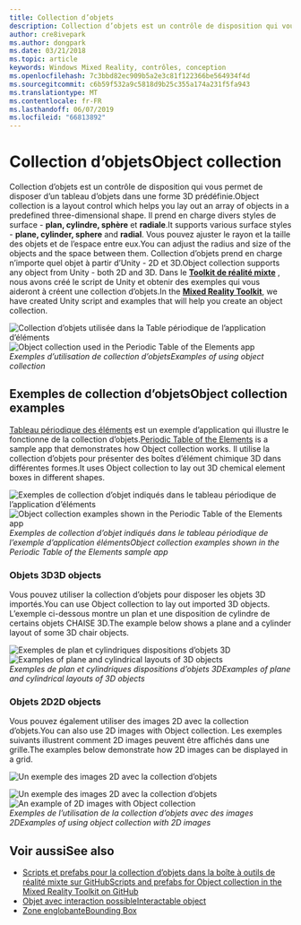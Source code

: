 ```yaml
---
title: Collection d’objets
description: Collection d’objets est un contrôle de disposition qui vous permet de disposer d’un tableau d’objets dans une forme 3D prédéfinie.
author: cre8ivepark
ms.author: dongpark
ms.date: 03/21/2018
ms.topic: article
keywords: Windows Mixed Reality, contrôles, conception
ms.openlocfilehash: 7c3bbd82ec909b5a2e3c81f122366be564934f4d
ms.sourcegitcommit: c6b59f532a9c5818d9b25c355a174a231f5fa943
ms.translationtype: MT
ms.contentlocale: fr-FR
ms.lasthandoff: 06/07/2019
ms.locfileid: "66813892"
---
```

# <a name="object-collection"></a><span data-ttu-id="19b07-104">Collection d’objets</span><span class="sxs-lookup"><span data-stu-id="19b07-104">Object collection</span></span>

<span data-ttu-id="19b07-105">Collection d’objets est un contrôle de disposition qui vous permet de disposer d’un tableau d’objets dans une forme 3D prédéfinie.</span><span class="sxs-lookup"><span data-stu-id="19b07-105">Object collection is a layout control which helps you lay out an array of objects in a predefined three-dimensional shape.</span></span> <span data-ttu-id="19b07-106">Il prend en charge divers styles de surface - **plan, cylindre, sphère** et **radiale**.</span><span class="sxs-lookup"><span data-stu-id="19b07-106">It supports various surface styles - **plane, cylinder, sphere** and **radial**.</span></span> <span data-ttu-id="19b07-107">Vous pouvez ajuster le rayon et la taille des objets et de l’espace entre eux.</span><span class="sxs-lookup"><span data-stu-id="19b07-107">You can adjust the radius and size of the objects and the space between them.</span></span> <span data-ttu-id="19b07-108">Collection d’objets prend en charge n’importe quel objet à partir d’Unity - 2D et 3D.</span><span class="sxs-lookup"><span data-stu-id="19b07-108">Object collection supports any object from Unity - both 2D and 3D.</span></span> <span data-ttu-id="19b07-109">Dans le  **[Toolkit de réalité mixte](https://microsoft.github.io/MixedRealityToolkit-Unity/Documentation/README_ObjectCollection.html)** , nous avons créé le script de Unity et obtenir des exemples qui vous aideront à créent une collection d’objets.</span><span class="sxs-lookup"><span data-stu-id="19b07-109">In the **[Mixed Reality Toolkit](https://microsoft.github.io/MixedRealityToolkit-Unity/Documentation/README_ObjectCollection.html)**, we have created Unity script and examples that will help you create an object collection.</span></span>

<span data-ttu-id="19b07-110">![Collection d’objets utilisée dans la Table périodique de l’application d’éléments](images/640px-objectcollection-hero-640px.jpg)</span><span class="sxs-lookup"><span data-stu-id="19b07-110">![Object collection used in the Periodic Table of the Elements app](images/640px-objectcollection-hero-640px.jpg)</span></span><br>
<span data-ttu-id="19b07-111">*Exemples d’utilisation de collection d’objets*</span><span class="sxs-lookup"><span data-stu-id="19b07-111">*Examples of using object collection*</span></span>

## <a name="object-collection-examples"></a><span data-ttu-id="19b07-112">Exemples de collection d’objets</span><span class="sxs-lookup"><span data-stu-id="19b07-112">Object collection examples</span></span>

<span data-ttu-id="19b07-113">[Tableau périodique des éléments](periodic-table-of-the-elements.md) est un exemple d’application qui illustre le fonctionne de la collection d’objets.</span><span class="sxs-lookup"><span data-stu-id="19b07-113">[Periodic Table of the Elements](periodic-table-of-the-elements.md) is a sample app that demonstrates how Object collection works.</span></span> <span data-ttu-id="19b07-114">Il utilise la collection d’objets pour présenter des boîtes d’élément chimique 3D dans différentes formes.</span><span class="sxs-lookup"><span data-stu-id="19b07-114">It uses Object collection to lay out 3D chemical element boxes in different shapes.</span></span>

<span data-ttu-id="19b07-115">![Exemples de collection d’objet indiqués dans le tableau périodique de l’application d’éléments](images/periodictable-collections-1000px.jpg)</span><span class="sxs-lookup"><span data-stu-id="19b07-115">![Object collection examples shown in the Periodic Table of the Elements app](images/periodictable-collections-1000px.jpg)</span></span><br>
<span data-ttu-id="19b07-116">*Exemples de collection d’objet indiqués dans le tableau périodique de l’exemple d’application éléments*</span><span class="sxs-lookup"><span data-stu-id="19b07-116">*Object collection examples shown in the Periodic Table of the Elements sample app*</span></span>

### <a name="3d-objects"></a><span data-ttu-id="19b07-117">Objets 3D</span><span class="sxs-lookup"><span data-stu-id="19b07-117">3D objects</span></span>

<span data-ttu-id="19b07-118">Vous pouvez utiliser la collection d’objets pour disposer les objets 3D importés.</span><span class="sxs-lookup"><span data-stu-id="19b07-118">You can use Object collection to lay out imported 3D objects.</span></span> <span data-ttu-id="19b07-119">L’exemple ci-dessous montre un plan et une disposition de cylindre de certains objets CHAISE 3D.</span><span class="sxs-lookup"><span data-stu-id="19b07-119">The example below shows a plane and a cylinder layout of some 3D chair objects.</span></span>

<span data-ttu-id="19b07-120">![Exemples de plan et cylindriques dispositions d’objets 3D](images/objectcollection-3dobjects-1000px.jpg)</span><span class="sxs-lookup"><span data-stu-id="19b07-120">![Examples of plane and cylindrical layouts of 3D objects](images/objectcollection-3dobjects-1000px.jpg)</span></span><br>
<span data-ttu-id="19b07-121">*Exemples de plan et cylindriques dispositions d’objets 3D*</span><span class="sxs-lookup"><span data-stu-id="19b07-121">*Examples of plane and cylindrical layouts of 3D objects*</span></span>

### <a name="2d-objects"></a><span data-ttu-id="19b07-122">Objets 2D</span><span class="sxs-lookup"><span data-stu-id="19b07-122">2D objects</span></span>

<span data-ttu-id="19b07-123">Vous pouvez également utiliser des images 2D avec la collection d’objets.</span><span class="sxs-lookup"><span data-stu-id="19b07-123">You can also use 2D images with Object collection.</span></span> <span data-ttu-id="19b07-124">Les exemples suivants illustrent comment 2D images peuvent être affichés dans une grille.</span><span class="sxs-lookup"><span data-stu-id="19b07-124">The examples below demonstrate how 2D images can be displayed in a grid.</span></span>

![Un exemple des images 2D avec la collection d’objets](images/640px-layout-3dobjects-3.jpg)

<span data-ttu-id="19b07-126">![Un exemple des images 2D avec la collection d’objets](images/640px-layout-2dimages.jpg)</span><span class="sxs-lookup"><span data-stu-id="19b07-126">![An example of 2D images with Object collection](images/640px-layout-2dimages.jpg)</span></span><br>
<span data-ttu-id="19b07-127">*Exemples de l’utilisation de la collection d’objets avec des images 2D*</span><span class="sxs-lookup"><span data-stu-id="19b07-127">*Examples of using object collection with 2D images*</span></span>

## <a name="see-also"></a><span data-ttu-id="19b07-128">Voir aussi</span><span class="sxs-lookup"><span data-stu-id="19b07-128">See also</span></span>
* [<span data-ttu-id="19b07-129">Scripts et prefabs pour la collection d’objets dans la boîte à outils de réalité mixte sur GitHub</span><span class="sxs-lookup"><span data-stu-id="19b07-129">Scripts and prefabs for Object collection in the Mixed Reality Toolkit on GitHub</span></span>](https://github.com/microsoft/MixedRealityToolkit-Unity/blob/mrtk_release/Documentation/README_ObjectCollection.md)
* [<span data-ttu-id="19b07-130">Objet avec interaction possible</span><span class="sxs-lookup"><span data-stu-id="19b07-130">Interactable object</span></span>](interactable-object.md)
* [<span data-ttu-id="19b07-131">Zone englobante</span><span class="sxs-lookup"><span data-stu-id="19b07-131">Bounding Box</span></span>](app-bar-and-bounding-box.md)
